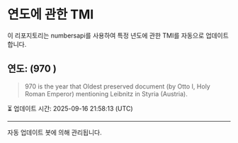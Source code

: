 
# 연도에 관한 TMI

이 리포지토리는 numbersapi를 사용하여 특정 년도에 관한 TMI를 자동으로 업데이트합니다.

## 연도: (970 )
> 970 is the year that Oldest preserved document (by Otto I, Holy Roman Emperor) mentioning Leibnitz in Styria (Austria).

⏳ 업데이트 시간: 2025-09-16 21:58:13 (UTC)

---
자동 업데이트 봇에 의해 관리됩니다.
